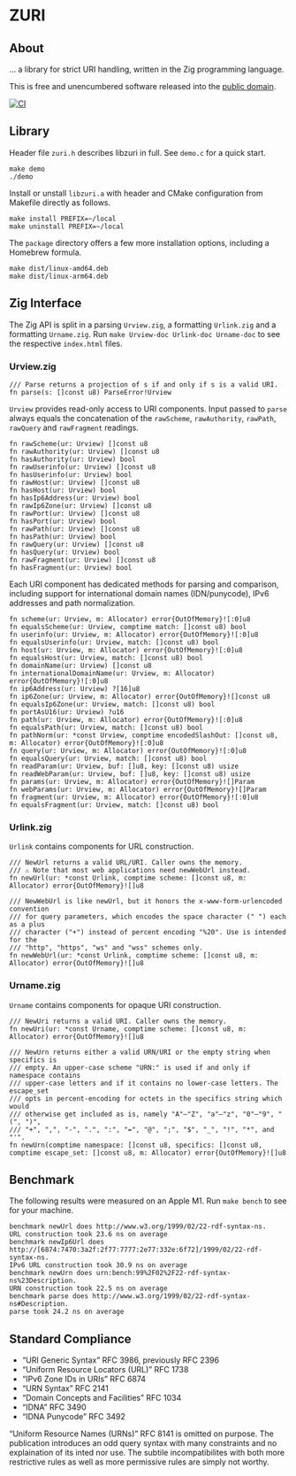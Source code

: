 # ZURI

## About

… a library for strict URI handling, written in the Zig programming language.

This is free and unencumbered software released into the
[public domain](https://creativecommons.org/publicdomain/zero/1.0).

[![CI](https://github.com/pascaldekloe/zuri/actions/workflows/ci.yml/badge.svg)](https://github.com/pascaldekloe/zuri/actions/workflows/ci.yml)


## Library

Header file `zuri.h` describes libzuri in full. See `demo.c` for a quick start.

	make demo
	./demo

Install or unstall `libzuri.a` with header and CMake configuration from Makefile
directly as follows.

    make install PREFIX=~/local
	make uninstall PREFIX=~/local

The `package` directory offers a few more installation options, including a
Homebrew formula.

	make dist/linux-amd64.deb
	make dist/linux-arm64.deb


## Zig Interface

The Zig API is split in a parsing `Urview.zig`, a formatting `Urlink.zig` and a
formatting `Urname.zig`. Run `make Urview-doc Urlink-doc Urname-doc` to see the
respective `index.html` files.


### Urview.zig

```zig
/// Parse returns a projection of s if and only if s is a valid URI.
fn parse(s: []const u8) ParseError!Urview
```

`Urview` provides read-only access to URI components. Input passed to `parse`
always equals the concatenation of the `rawScheme`, `rawAuthority`, `rawPath`,
`rawQuery` and `rawFragment` readings.

```zig
fn rawScheme(ur: Urview) []const u8
fn rawAuthority(ur: Urview) []const u8
fn hasAuthority(ur: Urview) bool
fn rawUserinfo(ur: Urview) []const u8
fn hasUserinfo(ur: Urview) bool
fn rawHost(ur: Urview) []const u8
fn hasHost(ur: Urview) bool
fn hasIp6Address(ur: Urview) bool
fn rawIp6Zone(ur: Urview) []const u8
fn rawPort(ur: Urview) []const u8
fn hasPort(ur: Urview) bool
fn rawPath(ur: Urview) []const u8
fn hasPath(ur: Urview) bool
fn rawQuery(ur: Urview) []const u8
fn hasQuery(ur: Urview) bool
fn rawFragment(ur: Urview) []const u8
fn hasFragment(ur: Urview) bool
```

Each URI component has dedicated methods for parsing and comparison, including
support for international domain names (IDN/punycode), IPv6 addresses and path
normalization.


```zig
fn scheme(ur: Urview, m: Allocator) error{OutOfMemory}![:0]u8
fn equalsScheme(ur: Urview, comptime match: []const u8) bool
fn userinfo(ur: Urview, m: Allocator) error{OutOfMemory}![:0]u8
fn equalsUserinfo(ur: Urview, match: []const u8) bool
fn host(ur: Urview, m: Allocator) error{OutOfMemory}![:0]u8
fn equalsHost(ur: Urview, match: []const u8) bool
fn domainName(ur: Urview) []const u8
fn internationalDomainName(ur: Urview, m: Allocator) error{OutOfMemory}![:0]u8
fn ip6Address(ur: Urview) ?[16]u8
fn ip6Zone(ur: Urview, m: Allocator) error{OutOfMemory}![]const u8
fn equalsIp6Zone(ur: Urview, match: []const u8) bool
fn portAsU16(ur: Urview) ?u16
fn path(ur: Urview, m: Allocator) error{OutOfMemory}![:0]u8
fn equalsPath(ur: Urview, match: []const u8) bool
fn pathNorm(ur: *const Urview, comptime encodedSlashOut: []const u8, m: Allocator) error{OutOfMemory}![:0]u8
fn query(ur: Urview, m: Allocator) error{OutOfMemory}![:0]u8
fn equalsQuery(ur: Urview, match: []const u8) bool
fn readParam(ur: Urview, buf: []u8, key: []const u8) usize
fn readWebParam(ur: Urview, buf: []u8, key: []const u8) usize
fn params(ur: Urview, m: Allocator) error{OutOfMemory}![]Param
fn webParams(ur: Urview, m: Allocator) error{OutOfMemory}![]Param
fn fragment(ur: Urview, m: Allocator) error{OutOfMemory}![:0]u8
fn equalsFragment(ur: Urview, match: []const u8) bool
```


### Urlink.zig

`Urlink` contains components for URL construction.

```zig
/// NewUrl returns a valid URL/URI. Caller owns the memory.
/// ⚠️ Note that most web applications need newWebUrl instead.
fn newUrl(ur: *const Urlink, comptime scheme: []const u8, m: Allocator) error{OutOfMemory}![]u8

/// NewWebUrl is like newUrl, but it honors the x-www-form-urlencoded convention
/// for query parameters, which encodes the space character (" ") each as a plus
/// character ("+") instead of percent encoding "%20". Use is intended for the
/// "http", "https", "ws" and "wss" schemes only.
fn newWebUrl(ur: *const Urlink, comptime scheme: []const u8, m: Allocator) error{OutOfMemory}![]u8
```


### Urname.zig

`Urname` contains components for opaque URI construction.

```zig
/// NewUri returns a valid URI. Caller owns the memory.
fn newUri(ur: *const Urname, comptime scheme: []const u8, m: Allocator) error{OutOfMemory}![]u8
```

```zig
/// NewUrn returns either a valid URN/URI or the empty string when specifics is
/// empty. An upper-case scheme "URN:" is used if and only if namespace contains
/// upper-case letters and if it contains no lower-case letters. The escape_set
/// opts in percent-encoding for octets in the specifics string which would
/// otherwise get included as is, namely "A"–"Z", "a"–"z", "0"–"9", "(", ")",
/// "+", ",", "-", ".", ":", "=", "@", ";", "$", "_", "!", "*", and "'".
fn newUrn(comptime namespace: []const u8, specifics: []const u8, comptime escape_set: []const u8, m: Allocator) error{OutOfMemory}![]u8
```


## Benchmark

The following results were measured on an Apple M1. Run `make bench` to see for
your machine.

```
benchmark newUrl does http://www.w3.org/1999/02/22-rdf-syntax-ns.
URL construction took 23.6 ns on average
benchmark newIp6Url does http://[6874:7470:3a2f:2f77:7777:2e77:332e:6f72]/1999/02/22-rdf-syntax-ns.
IPv6 URL construction took 30.9 ns on average
benchmark newUrn does urn:bench:99%2F02%2F22-rdf-syntax-ns%23Description.
URN construction took 22.5 ns on average
benchmark parse does http://www.w3.org/1999/02/22-rdf-syntax-ns#Description.
parse took 24.2 ns on average
```


## Standard Compliance

 * “URI Generic Syntax” RFC 3986, previously RFC 2396
 * “Uniform Resource Locators (URL)” RFC 1738
 * “IPv6 Zone IDs in URIs” RFC 6874
 * “URN Syntax” RFC 2141
 * “Domain Concepts and Facilities” RFC 1034
 * “IDNA” RFC 3490
 * “IDNA Punycode” RFC 3492

“Uniform Resource Names (URNs)” RFC 8141 is omitted on purpose. The publication
introduces an odd query syntax with many constraints and no explaination of its
inted nor use. The subtile incompatibilites with both more restrictive rules as
well as more permissive rules are simply not worthy.
